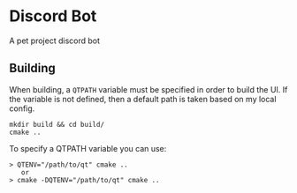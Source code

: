 # Discord Bot

A pet project discord bot

## Building

When building, a `QTPATH` variable must be specified in order to build the UI. If the variable is not defined, then a default path is taken based on my local config.

```
mkdir build && cd build/
cmake ..
```

To specify a QTPATH variable you can use:

```
> QTENV="/path/to/qt" cmake ..
   or
> cmake -DQTENV="/path/to/qt" cmake ..
```
